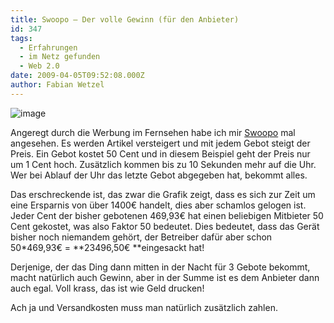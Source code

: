 ```yaml
---
title: Swoopo – Der volle Gewinn (für den Anbieter)
id: 347
tags:
  - Erfahrungen
  - im Netz gefunden
  - Web 2.0
date: 2009-04-05T09:52:08.000Z
author: Fabian Wetzel
---
```


![image](https://az275061.vo.msecnd.net/blogmedia/2009/04/image18.png "image") 

Angeregt durch die Werbung im Fernsehen habe ich mir [Swoopo](http://www.swoopo.de) mal angesehen. Es werden Artikel versteigert und mit jedem Gebot steigt der Preis. Ein Gebot kostet 50 Cent und in diesem Beispiel geht der Preis nur um 1 Cent hoch. Zusätzlich kommen bis zu 10 Sekunden mehr auf die Uhr. Wer bei Ablauf der Uhr das letzte Gebot abgegeben hat, bekommt alles.

Das erschreckende ist, das zwar die Grafik zeigt, dass es sich zur Zeit um eine Ersparnis von über 1400€ handelt, dies aber schamlos gelogen ist. Jeder Cent der bisher gebotenen 469,93€ hat einen beliebigen Mitbieter 50 Cent gekostet, was also Faktor 50 bedeutet. Dies bedeutet, dass das Gerät bisher noch niemandem gehört, der Betreiber dafür aber schon 50*469,93€ = **23496,50€ **eingesackt hat!

Derjenige, der das Ding dann mitten in der Nacht für 3 Gebote bekommt, macht natürlich auch Gewinn, aber in der Summe ist es dem Anbieter dann auch egal. Voll krass, das ist wie Geld drucken!

Ach ja und Versandkosten muss man natürlich zusätzlich zahlen.
